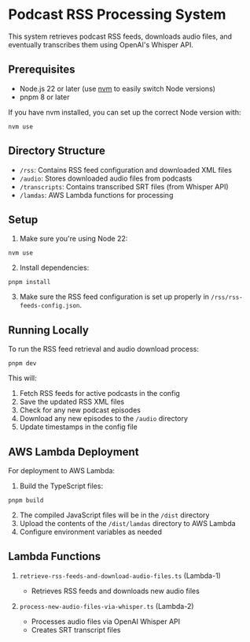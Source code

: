 # Podcast RSS Processing System

This system retrieves podcast RSS feeds, downloads audio files, and eventually transcribes them using OpenAI's Whisper API.

## Prerequisites

- Node.js 22 or later (use [nvm](https://github.com/nvm-sh/nvm) to easily switch Node versions)
- pnpm 8 or later

If you have nvm installed, you can set up the correct Node version with:
```shell
nvm use
```

## Directory Structure

- `/rss`: Contains RSS feed configuration and downloaded XML files
- `/audio`: Stores downloaded audio files from podcasts
- `/transcripts`: Contains transcribed SRT files (from Whisper API)
- `/lamdas`: AWS Lambda functions for processing

## Setup

1. Make sure you're using Node 22:
```
nvm use
```

2. Install dependencies:
```
pnpm install
```

3. Make sure the RSS feed configuration is set up properly in `/rss/rss-feeds-config.json`.

## Running Locally

To run the RSS feed retrieval and audio download process:

```
pnpm dev
```

This will:
1. Fetch RSS feeds for active podcasts in the config
2. Save the updated RSS XML files
3. Check for any new podcast episodes
4. Download any new episodes to the `/audio` directory
5. Update timestamps in the config file

## AWS Lambda Deployment

For deployment to AWS Lambda:

1. Build the TypeScript files:
```
pnpm build
```

2. The compiled JavaScript files will be in the `/dist` directory
3. Upload the contents of the `/dist/lamdas` directory to AWS Lambda
4. Configure environment variables as needed

## Lambda Functions

1. `retrieve-rss-feeds-and-download-audio-files.ts` (Lambda-1)
   - Retrieves RSS feeds and downloads new audio files

2. `process-new-audio-files-via-whisper.ts` (Lambda-2)
   - Processes audio files via OpenAI Whisper API
   - Creates SRT transcript files 